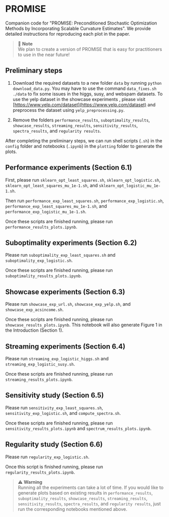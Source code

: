 # PROMISE

Companion code for "PROMISE: Preconditioned Stochastic Optimization
Methods by Incorporating Scalable Curvature Estimates".
We provide detailed instructions for reproducing each plot in the paper.

> :memo: **Note**<br>
We plan to create a version of PROMISE that is easy for practitioners to use in the near future!

## Preliminary steps

1. Download the required datasets to a new folder `data` by running `python download_data.py`. 
You may have to use the command `data_fixes.sh ./data` to fix some issues in the higgs, susy, and webspam datasets.
To use the yelp dataset in the showcase experiments , please visit [https://www.yelp.com/dataset](https://www.yelp.com/dataset) and preprocess the dataset using `yelp_preprocessing.py`.

2. Remove the folders `performance_results`, `suboptimality_results`, `showcase_results`, `streaming_results`, `sensitivity_results`, `spectra_results`, and `regularity results`.

After completing the preliminary steps, we can run shell scripts (`.sh`) in the `config` folder and notebooks (`.ipynb`) in the `plotting` folder to generate the plots.

## Performance experiments (Section 6.1)
First, please run `sklearn_opt_least_squares.sh`, `sklearn_opt_logistic.sh`, `sklearn_opt_least_squares_mu_1e-1.sh`, and `sklearn_opt_logistic_mu_1e-1.sh`.

Then run `performance_exp_least_squares.sh`, `performance_exp_logistic.sh`, `performance_exp_least_squares_mu_1e-1.sh`, and `performance_exp_logistic_mu_1e-1.sh`.

Once these scripts are finished running, please run `performance_results_plots.ipynb`.

## Suboptimality experiments (Section 6.2)
Please run `suboptimality_exp_least_squares.sh` and `suboptimality_exp_logistic.sh`. 

Once these scripts are finished running, please run `suboptimality_results_plots.ipynb`.

## Showcase experiments (Section 6.3)
Please run `showcase_exp_url.sh`, `showcase_exp_yelp.sh`, and `showcase_exp_acsincome.sh`.

Once these scripts are finished running, please run `showcase_results_plots.ipynb`. This notebook will also generate Figure 1 in the Introduction (Section 1).

## Streaming experiments (Section 6.4)
Please run `streaming_exp_logistic_higgs.sh` and `streaming_exp_logistic_susy.sh`. 

Once these scripts are finished running, please run `streaming_results_plots.ipynb`.

## Sensitivity study (Section 6.5)
Please run `sensitivity_exp_least_squares.sh`, `sensitivity_exp_logistic.sh`, and `compute_spectra.sh`.

Once these scripts are finished running, please run `sensitivity_results_plots.ipynb` and `spectrum_results_plots.ipynb`.

## Regularity study (Section 6.6)
Please run `regularity_exp_logistic.sh`.

Once this script is finished running, please run `regularity_results_plots.ipynb`.

> :warning: **Warning**<br>
Running all the experiments can take a lot of time. 
If you would like to generate plots based on existing results in `performance_results`, `suboptimality_results`, `showcase_results`, `streaming_results`, `sensitivity_results`, `spectra_results`, and `regularity results`, just run the corresponding notebooks mentioned above.
